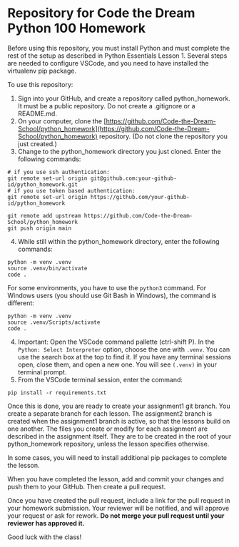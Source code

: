 # Repository for Code the Dream Python 100 Homework

Before using this repository, you must install Python and must complete the rest of the setup as described in Python Essentials Lesson 1. Several steps are needed to configure VSCode, and you need to have installed the virtualenv pip package.

To use this repository:

1. Sign into your GitHub, and create a repository called python_homework.  It must be a public repository.  Do not create a .gitignore or a README.md.
2. On your computer, clone the [https://github.com/Code-the-Dream-School/python_homework](https://github.com/Code-the-Dream-School/python_homework) repository. (Do not clone the repository you just created.)
3. Change to the python_homework directory you just cloned.  Enter the following commands:
```shell
# if you use ssh authentication:
git remote set-url origin git@github.com:your-github-id/python_homework.git
# if you use token based authentication:
git remote set-url origin https://github.com/your-github-id/python_homework

git remote add upstream https://github.com/Code-the-Dream-School/python_homework
git push origin main
```
4. While still within the python_homework directory, enter the following commands:
```shell
python -m venv .venv
source .venv/bin/activate
code .
```
For some environments, you have to use the `python3` command.  For Windows users (you should use Git Bash in Windows), the command is different:
```shell
python -m venv .venv
source .venv/Scripts/activate
code .
```
4. Important: Open the VSCode command pallette (ctrl-shift P).  In the `Python: Select Interpreter` option, choose the one with `.venv`.  You can use the search box at the top to find it.  If you have any terminal sessions open, close them, and open a new one.  You will see `(.venv)` in your terminal prompt.
5. From the VSCode terminal session, enter the command:
```shell
pip install -r requirements.txt
```

Once this is done, you are ready to create your assignment1 git branch.  You create a separate branch for each lesson.  The assignment2 branch is created when the assignment1 branch is active, so that the lessons build on one another.  The files you create or modify for each assignment are described in the assignment itself.  They are to be created in the root of your python_homework repository, unless the lesson specifies otherwise.

In some cases, you will need to install additional pip packages to complete the lesson.

When you have completed the lesson, add and commit your changes and push them to your GitHub.  Then create a pull request.

Once you have created the pull request, include a link for the pull request in your homework submission.  Your reviewer will be notified, and will approve your request or ask for rework.  **Do not merge your pull request until your reviewer has approved it.**

Good luck with the class!
